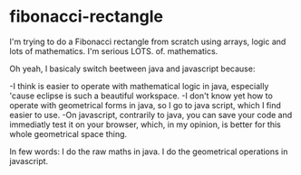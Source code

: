 # fibonacci-rectangle
I'm trying to do a Fibonacci rectangle from scratch using arrays, logic and lots of mathematics. 
I'm serious
LOTS.
of.
mathematics.

Oh yeah, I basicaly switch beetween java and javascript because:

-I think is easier to operate with mathematical logic in java, especially 'cause eclipse is such a beautiful workspace.
-I don't know yet how to operate with geometrical forms in java, so I go to java script, which I find easier to use.
-On javascript, contrarily to java, you can save your code and immediatly test it on your browser, which, in my opinion, is better for this whole geometrical space thing.

In few words:
I do the raw maths in java.
I do the geometrical operations in javascript.
